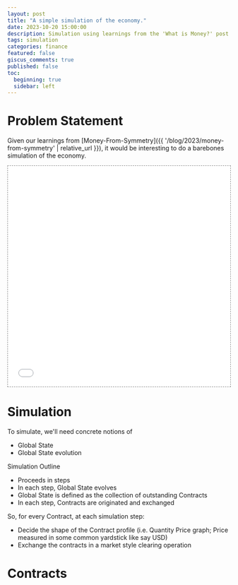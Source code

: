 ```yaml
---
layout: post
title: "A simple simulation of the economy."
date: 2023-10-20 15:00:00
description: Simulation using learnings from the 'What is Money?' post.
tags: simulation
categories: finance
featured: false
giscus_comments: true
published: false
toc:
  beginning: true
  sidebar: left
---
```


# Problem Statement

Given our learnings from [Money-From-Symmetry]({{ '/blog/2023/money-from-symmetry' | relative_url }}), it would be interesting to do a barebones simulation of the economy.

<iframe src="{{ '/assets/plotly/finance-simulation.html' | relative_url }}" frameborder='0' scrolling='no' height="500px" width="100%" style="border: 1px dashed grey;"></iframe>

# Simulation

To simulate, we'll need concrete notions of
* Global State
* Global State evolution

Simulation Outline
* Proceeds in steps
* In each step, Global State evolves
* Global State is defined as the collection of outstanding Contracts
* In each step, Contracts are originated and exchanged

So, for every Contract, at each simulation step:
* Decide the shape of the Contract profile (i.e. Quantity Price graph; Price measured in some common yardstick like say USD)
* Exchange the contracts in a market style clearing operation

# Contracts
